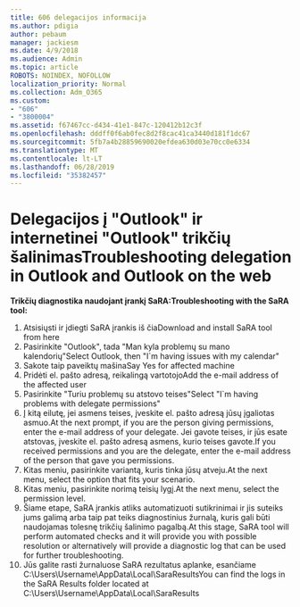 ```yaml
---
title: 606 delegacijos informacija
ms.author: pdigia
author: pebaum
manager: jackiesm
ms.date: 4/9/2018
ms.audience: Admin
ms.topic: article
ROBOTS: NOINDEX, NOFOLLOW
localization_priority: Normal
ms.collection: Adm_O365
ms.custom:
- "606"
- "3800004"
ms.assetid: f67467cc-d434-41e1-847c-120412b12c3f
ms.openlocfilehash: dddff0f6ab0fec8d2f8cac41ca3440d181f1dc67
ms.sourcegitcommit: 5fb7a4b28859690020efdea630d03e70cc0e6334
ms.translationtype: MT
ms.contentlocale: lt-LT
ms.lasthandoff: 06/28/2019
ms.locfileid: "35382457"
---
```

# <a name="troubleshooting-delegation-in-outlook-and-outlook-on-the-web"></a><span data-ttu-id="818cf-102">Delegacijos į "Outlook" ir internetinei "Outlook" trikčių šalinimas</span><span class="sxs-lookup"><span data-stu-id="818cf-102">Troubleshooting delegation in Outlook and Outlook on the web</span></span>

<span data-ttu-id="818cf-103">**Trikčių diagnostika naudojant įrankį SaRA:**</span><span class="sxs-lookup"><span data-stu-id="818cf-103">**Troubleshooting with the SaRA tool:**</span></span>

1. <span data-ttu-id="818cf-104">Atsisiųsti ir įdiegti SaRA įrankis iš čia</span><span class="sxs-lookup"><span data-stu-id="818cf-104">Download and install SaRA tool from here</span></span>
1. <span data-ttu-id="818cf-105">Pasirinkite "Outlook", tada "Man kyla problemų su mano kalendorių"</span><span class="sxs-lookup"><span data-stu-id="818cf-105">Select Outlook, then "I\`m having issues with my calendar"</span></span>
1. <span data-ttu-id="818cf-106">Sakote taip paveiktų mašina</span><span class="sxs-lookup"><span data-stu-id="818cf-106">Say Yes for affected machine</span></span>
1. <span data-ttu-id="818cf-107">Pridėti el. pašto adresą, reikalingą vartotojo</span><span class="sxs-lookup"><span data-stu-id="818cf-107">Add the e-mail address of the affected user</span></span>
1. <span data-ttu-id="818cf-108">Pasirinkite "Turiu problemų su atstovo teises"</span><span class="sxs-lookup"><span data-stu-id="818cf-108">Select "I\`m having problems with delegate permissions"</span></span>
1. <span data-ttu-id="818cf-109">Į kitą eilutę, jei asmens teises, įveskite el. pašto adresą jūsų įgaliotas asmuo.</span><span class="sxs-lookup"><span data-stu-id="818cf-109">At the next prompt, if you are the person giving permissions, enter the e-mail address of your delegate.</span></span> <span data-ttu-id="818cf-110">Jei gavote teises, ir jūs esate atstovas, įveskite el. pašto adresą asmens, kurio teises gavote.</span><span class="sxs-lookup"><span data-stu-id="818cf-110">If you received permissions and you are the delegate, enter the e-mail address of the person that gave you permissions.</span></span>
1. <span data-ttu-id="818cf-111">Kitas meniu, pasirinkite variantą, kuris tinka jūsų atveju.</span><span class="sxs-lookup"><span data-stu-id="818cf-111">At the next menu, select the option that fits your scenario.</span></span>
1. <span data-ttu-id="818cf-112">Kitas meniu, pasirinkite norimą teisių lygį.</span><span class="sxs-lookup"><span data-stu-id="818cf-112">At the next menu, select the permission level.</span></span>
1. <span data-ttu-id="818cf-113">Šiame etape, SaRA įrankis atliks automatizuoti sutikrinimai ir jis suteiks jums galimą arba taip pat teiks diagnostinius žurnalą, kuris gali būti naudojamas tolesnę trikčių šalinimo pagalbą.</span><span class="sxs-lookup"><span data-stu-id="818cf-113">At this stage, SaRA tool will perform automated checks and it will provide you with possible resolution or alternatively will provide a diagnostic log that can be used for further troubleshooting.</span></span>
1. <span data-ttu-id="818cf-114">Jūs galite rasti žurnaluose SaRA rezultatus aplanke, esančiame C:\Users\Username\AppData\Local\SaraResults</span><span class="sxs-lookup"><span data-stu-id="818cf-114">You can find the logs in the SaRA Results folder located at C:\Users\Username\AppData\Local\SaraResults</span></span>
